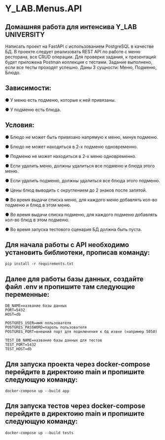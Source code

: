 # Y_LAB.Menus.API


## Домашняя работа для интенсива Y_LAB UNIVERSITY 

Написать проект на FastAPI с использованием PostgreSQL в качестве БД. В проекте следует реализовать REST API по работе с меню ресторана, все CRUD операции.
Для проверки задания, к презентаций будет приложена Postman коллекция с тестами. Задание выполнено, если все тесты проходят успешно.
Даны 3 сущности: Меню, Подменю, Блюдо.

## Зависимости:

● У меню есть подменю, которые к ней привязаны.

● У подменю есть блюда.

## Условия:

● Блюдо не может быть привязано напрямую к меню, минуя подменю.

● Блюдо не может находиться в 2-х подменю одновременно.

● Подменю не может находиться в 2-х меню одновременно.

● Если удалить меню, должны удалиться все подменю и блюда этого меню.

● Если удалить подменю, должны удалиться все блюда этого подменю.

● Цены блюд выводить с округлением до 2 знаков после запятой.

● Во время выдачи списка меню, для каждого меню добавлять кол-во подменю и блюд в этом меню.

● Во время выдачи списка подменю, для каждого подменю добавлять кол-во блюд в этом подменю.

● Во время запуска тестового сценария БД должна быть пуста.



## Для начала работы с API необходимо установить библиотеки, прописав команду: 

 	pip install -r requirements.txt

## Далее для работы базы данных, создайте файл .env и пропишите там следующие переменные:

	DB_NAME=название базы данных
	PORT=5432
	HOST=db 

	POSTGRES_USER=имя пользователя
	POSTGRES_PASSWORD=пароль пользователя
	POSTGRES_PORT=внешний порт для подключения к бд извне (например 5050)

	TEST_DB_NAME=название базы данных для тестов
	TEST_PORT=5432
	TEST_HOST=db

## Для запуска проекта через docker-compose перейдите в директоию main и пропишите следующую команду:
	docker-compose up --build app

## Для запуска тестов через docker-compose перейдите в директоию main и пропишите следующую команду:
	docker-compose up --build tests

